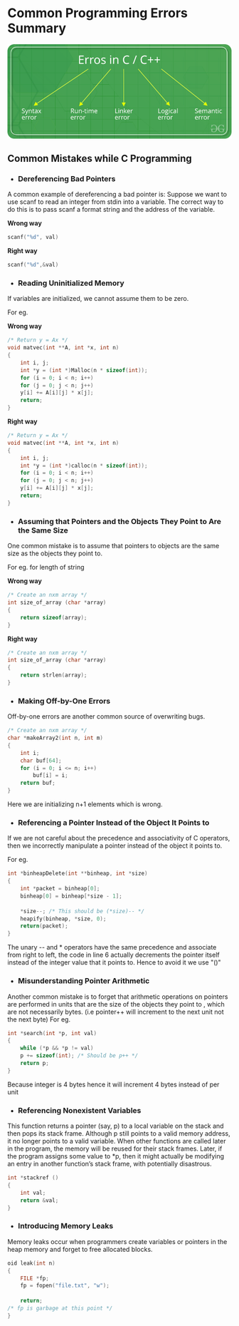 # Common Programming Errors Summary

![error](assignments/summary/Assets/Errors-In-C.png)

## Common Mistakes while C Programming

- ### Dereferencing Bad Pointers 

A common example of dereferencing a bad pointer is:
Suppose we want to use scanf to read an integer from stdin into a variable. 
The correct way to do this is to pass scanf a format string and the address of the
variable.


**Wrong way**
```c
scanf("%d", val)
```

**Right way**
```c
scanf("%d",&val)
```

- ### Reading Uninitialized Memory

If variables are initialized, we cannot assume them to be zero.

For eg.

**Wrong way**
```c
/* Return y = Ax */
void matvec(int **A, int *x, int n)
{
    int i, j;
    int *y = (int *)Malloc(n * sizeof(int));
    for (i = 0; i < n; i++)
    for (j = 0; j < n; j++)
    y[i] += A[i][j] * x[j];
    return;
}

```
**Right way**
```c
/* Return y = Ax */
void matvec(int **A, int *x, int n)
{
    int i, j;
    int *y = (int *)calloc(n * sizeof(int));
    for (i = 0; i < n; i++)
    for (j = 0; j < n; j++)
    y[i] += A[i][j] * x[j];
    return;
}

```

- ### Assuming that Pointers and the Objects They Point to Are the Same Size

One common mistake is to assume that pointers to objects are the same size as
the objects they point to.

For eg. for length of string

**Wrong way**
```c
/* Create an nxm array */
int size_of_array (char *array)
{
    return sizeof(array);
}

```
**Right way**
```c
/* Create an nxm array */
int size_of_array (char *array)
{
    return strlen(array);
}

```

- ### Making Off-by-One Errors

Off-by-one errors are another common source of overwriting bugs.

```c
/* Create an nxm array */
char *makeArray2(int n, int m)
{
    int i;
    char buf[64];
    for (i = 0; i <= n; i++)
        buf[i] = i;
    return buf;
}

```
Here we are  initializing n+1 elements which is wrong.

- ### Referencing a Pointer Instead of the Object It Points to

If we are not careful about the precedence and associativity of C operators, then
we incorrectly manipulate a pointer instead of the object it points to.

For eg.

```c
int *binheapDelete(int **binheap, int *size)
{
    int *packet = binheap[0];
    binheap[0] = binheap[*size - 1];
    
    *size--; /* This should be (*size)-- */
    heapify(binheap, *size, 0);
    return(packet);
}

```

The unary -- and * operators have the same precedence and
associate from right to left, the code in line 6 actually decrements the pointer
itself instead of the integer value that it points to. Hence to avoid it we use "()"

- ### Misunderstanding Pointer Arithmetic

Another common mistake is to forget that arithmetic operations on pointers are
performed in units that are the size of the objects they point to , which are not
necessarily bytes. (i.e pointer++ will increment to the next unit not the next byte)
For eg.

```c
int *search(int *p, int val)
{
    while (*p && *p != val)
    p += sizeof(int); /* Should be p++ */
    return p;
}

```
Because integer is 4 bytes hence it will increment 4 bytes instead of per unit

- ### Referencing Nonexistent Variables

This function returns a pointer (say, p) to a local variable on the stack and then
pops its stack frame.
Although p still points to a valid memory address, it no longer
points to a valid variable. When other functions are called later in the program, the
memory will be reused for their stack frames.
Later, if the program assigns some value to *p, then it might actually be modifying an entry in another function’s stack frame, with potentially disastrous.

```c
int *stackref ()
{
    int val;
    return &val;
}

```

- ### Introducing Memory Leaks

Memory leaks occur when programmers create variables or pointers in the heap memory and forget to free allocated blocks.

```c
oid leak(int n)
{
    FILE *fp;
    fp = fopen("file.txt", "w");

    return;
/* fp is garbage at this point */
}

```
